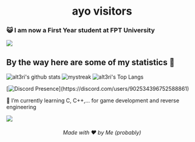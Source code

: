 <h1 align="center">ayo visitors</h1>

### :smiley_cat: I am now a First Year student at FPT University

<a href="https://www.youtube.com/watch?v=dQw4w9WgXcQ"><img src="https://user-images.githubusercontent.com/73097560/115834477-dbab4500-a447-11eb-908a-139a6edaec5c.gif"></a>

## By the way here are some of my statistics 🚀
![alt3ri's github stats](https://github-readme-stats.vercel.app/api?username=alt3ri&show_icons=true&theme=tokyonight)
<img src="https://github-readme-streak-stats.herokuapp.com/?user=alt3ri&theme=tokyonight" alt="mystreak"/>
![alt3ri's Top Langs](https://github-readme-stats.vercel.app/api/top-langs/?username=alt3ri&theme=tokyonight&layout=compact)

[![Discord Presence](https://lanyard-profile-readme.vercel.app/api/902534396752588861?theme=light&bg=809ecf&animated=false&hideDiscrim=true&borderRadius=30px&idleMessage=Probably%20doing%20something%20else...)](https://discord.com/users/902534396752588861)

🌱 I’m currently learning C, C++,... for game development and reverse engineering

<a href="https://www.youtube.com/watch?v=dQw4w9WgXcQ"><img src="https://user-images.githubusercontent.com/73097560/115834477-dbab4500-a447-11eb-908a-139a6edaec5c.gif"></a>


<h6 align="center">Made with ❤️ by Me (probably)</h6>
